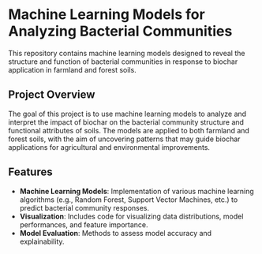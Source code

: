 # Machine Learning Models for Analyzing Bacterial Communities
This repository contains machine learning models designed to reveal the structure and function of bacterial communities in response to biochar application in farmland and forest soils.
## Project Overview
The goal of this project is to use machine learning models to analyze and interpret the impact of biochar on the bacterial community structure and functional attributes of soils. The models are applied to both farmland and forest soils, with the aim of uncovering patterns that may guide biochar applications for agricultural and environmental improvements.
## Features
- **Machine Learning Models**: Implementation of various machine learning algorithms (e.g., Random Forest, Support Vector Machines, etc.) to predict bacterial community responses.
- **Visualization**: Includes code for visualizing data distributions, model performances, and feature importance.
- **Model Evaluation**: Methods to assess model accuracy and explainability.

